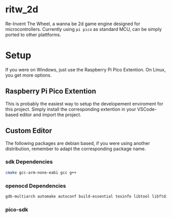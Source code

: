 # ritw_2d

Re-Invent The Wheel, a wanna be 2d game engine designed for microcontrollers. Currently using `pi pico` as standard MCU, can be simply ported to other plattforms.

# Setup
If you were on Windows, just use the Raspberry Pi Pico Extention. On Linux, you get more options.

## Raspberry Pi Pico Extention
This is probably the easiest way to setup the developement enviroment for this project. Simply install the corresponding extention in your VSCode-based editor and import the project.

## Custom Editor
The following packages are debian based, if you were using another distribution, remember to adapt the corresponding package name.
### sdk Dependencies
```bash
cmake gcc-arm-none-eabi gcc g++
```
### openocd Dependencies
```bash
gdb-multiarch automake autoconf build-essential texinfo libtool libftdi-dev libusb-1.0-0-dev
```
### pico-sdk

